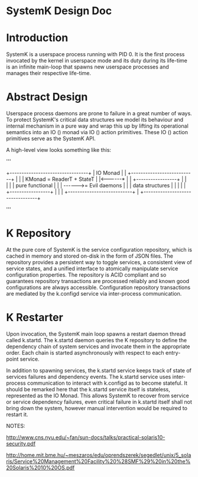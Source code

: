 
SystemK Design Doc
==================

# Introduction

SystemK is a userspace process running with PID 0. It is the first process
invocated by the kernel in userspace mode and its duty during its life-time
is an infinite main-loop that spawns new userspace processes and manages their
respective life-time.

# Abstract Design

Userspace process daemons are prone to failure in a great number of ways. To
protect SystemK's critical data structures we model its behaviour and internal
mechanism in a pure way and wrap this up by lifting its operational semantics
into an IO () monad via IO () action primitives. These IO () action primitives
serve as the SystemK API.

A high-level view looks something like this:

'''

+---------------------------------+
|  IO Monad                       |
|  +---------------------------+  |
|  | KMonad = ReaderT + StateT |  |<------*
|  |   +-----------------+     |  |        \
|  |   | pure functional |     |  | ------>= Evil daemons
|  |   | data structures |     |  |
|  |   +-----------------+     |  |
|  +---------------------------+  |
+---------------------------------+

'''

# K Repository

At the pure core of SystemK is the service configuration repository,
which is cached in memory and stored on-disk in the form of JSON files.
The repository provides a persistent way to toggle services, a consistent
view of service states, and a unified interface to atomically manipulate
service configuration properties. The repository is ACID compliant and so
guarantees repository transactions are processed reliably and known good
configurations are always accessible. Configuration repository transactions
are mediated by the k.configd service via inter-process communication.

# K Restarter

Upon invocation, the SystemK main loop spawns a restart daemon thread
called k.startd. The k.startd daemon queries the K repository to define
the dependency chain of system services and invocate them in the
appropriate order. Each chain is started asynchronously with respect to
each entry-point service.

In addition to spawning services, the k.startd service keeps track of
state of services failures and dependency events. The k.startd service
uses inter-process communication to interact with k.configd as to become stateful.
It should be remarked here that the k.startd service itself is stateless,
represented as the IO Monad. This allows SystemK to recover from service or
service dependency failures, even critical failure in k.startd itself shall
not bring down the system, however manual intervention would be required to restart
it.


NOTES:

http://www.cns.nyu.edu/~fan/sun-docs/talks/practical-solaris10-security.pdf

http://home.mit.bme.hu/~meszaros/edu/oprendszerek/segedlet/unix/5_solaris/Service%20Management%20Facility%20%28SMF%29%20in%20the%20Solaris%2010%20OS.pdf
